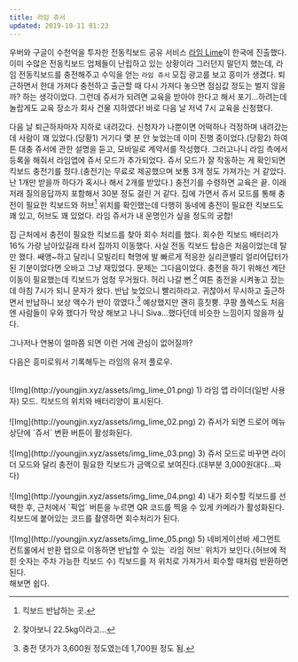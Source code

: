 ```yaml
---
title: 라임 쥬서
updated: 2019-10-11 01:23
---
```


우버와 구글이 수천억을 투자한 전동킥보드 공유 서비스 [라임 Lime](https://www.li.me/ko-kr/hompeiji)이 한국에 진출했다. 이미 수많은 전동킥보드 업체들이 난립하고 있는 상황이라 그러던지 말던지 했는데, 라임 전동킥보드를 충전해주고 수익을 얻는 `라임 쥬서` 모집 광고를 보고 흥미가 생겼다. 퇴근하면서 한대 가져다 충전하고 출근할 때 다시 가져다 놓으면 점심값 정도는 벌지 않을까? 하는 생각이었다. 그런데 쥬서가 되려면 교육을 받아야 한다고 해서 포기…하려는데 놀랍게도 교육 장소가 회사 건물 지하였다! 바로 다음 날 저녁 7시 교육을 신청했다.

다음 날 퇴근하자마자 지하로 내려갔다. 신청자가 나뿐이면 어떡하나 걱정하며 내려갔는데 사람이 꽤 있었다.(당황1) 거기다 몇 분 안 늦었는데 이미 진행 중이었다.(당황2) 하여튼 대충 쥬서에 관한 설명을 듣고, 모바일로 계약서를 작성했다. 그러고나니 라임 측에서 등록을 해줘서 라임앱에 쥬서 모드가 추가되었다. 쥬서 모드가 잘 작동하는 게 확인되면 킥보드 충전기를 줬다.(충전기는 무료로 제공했으며 보통 3개 정도 가져가는 거 같았다. 난 1개만 받을까 하다가 혹시나 해서 2개를 받았다.) 충전기를 수령하면 교육은 끝. 이래저래 질의응답까지 포함해서 30분 정도 걸린 거 같다. 집에 가면서 쥬서 모드를 통해 충전이 필요한 킥보드와 허브[^1] 위치를 확인했는데 다행히 동네에 충전이 필요한 킥보드도 꽤 있고, 허브도 꽤 있었다. 라임 쥬서가 내 운명인가 싶을 정도의 궁합!

집 근처에서 충전이 필요한 킥보드를 찾아 회수 처리를 했다. 회수한 킥보드 배터리가 16% 가량 남아있길래 타서 집까지 이동했다. 사실 전동 킥보드 탑승은 처음이었는데 탈만 했다. 쌔앵~하고 달리니 모빌리티 혁명에 발 빠르게 적응한 실리콘밸리 얼리어답터가 된 기분이었다면 오바고 그냥 재밌었다. 문제는 그다음이었다. 충전을 하기 위해선 계단 이동이 필요했는데 킥보드가 엄청 무거웠다. 허리 나갈 뻔.[^2] 여튼 충전을 시켜놓고 잤는데 아침 7시가 되니 문자가 왔다. 반납 늦었으니 빨리하라고. 귀찮아서 무시하고 출근하면서 반납하니 보상 액수가 반이 깎였다.[^3] 예상했지만 괜히 흥칫뿡. 쿠팡 플렉스도 처음엔 사람들이 우와 했다가 막상 해보고 나니 Siva...했다던데 비슷한 느낌이지 않을까 싶다.

그나저나 연봉이 얼마쯤 되면 이런 거에 관심이 없어질까?

다음은 흥미로워서 기록해두는 라임의 유저 플로우.



<br>
![Img](http://youngjin.xyz/assets/img_lime_01.png)
1) 라임 앱 라이더(일반 사용자) 모드. 킥보드의 위치와 배터리양이 표시된다.<br>


<br>
![Img](http://youngjin.xyz/assets/img_lime_02.png)
2) 쥬서가 되면 드로어 메뉴 상단에 `쥬서` 변환 버튼이 활성화된다.<br>


<br>
![Img](http://youngjin.xyz/assets/img_lime_03.png)
3) 쥬서 모드로 바꾸면 라이더 모드와 달리 충전이 필요한 킥보드가 금액으로 보여진다.(대부분 3,000원대다…짜다)<br>


<br>
![Img](http://youngjin.xyz/assets/img_lime_04.png)
4) 내가 회수할 킥보드를 선택한 후, 근처에서 `픽업` 버튼을 누르면 QR 코드를 찍을 수 있게 카메라가 활성화된다. 킥보드에 붙어있는 코드를 촬영하면 회수처리가 된다.<br>


<br>
![Img](http://youngjin.xyz/assets/img_lime_05.png)
5) 네비게이션바 세그먼트 컨트롤에서 반환 탭으로 이동하면 반납할 수 있는 `라임 허브` 위치가 보인다.(허브에 적힌 숫자는 주차 가능한 킥보드 수) 킥보드를 저 위치로 가져가서 회수할 때처럼 반환하면 된다.<br>
해보면 쉽다.<br>


[^1]: 킥보드 반납하는 곳.
[^2]: 찾아보니 22.5kg이라고…
[^3]: 충전 댓가가 3,600원 정도였는데 1,700원 정도 됨.
